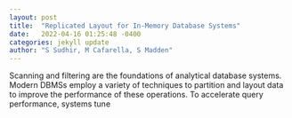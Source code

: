 ```yaml
---
layout: post
title:  "Replicated Layout for In-Memory Database Systems"
date:   2022-04-16 01:25:48 -0400
categories: jekyll update
author: "S Sudhir, M Cafarella, S Madden"
---
```

Scanning and filtering are the foundations of analytical database systems. Modern DBMSs employ a variety of techniques to partition and layout data to improve the performance of these operations. To accelerate query performance, systems tune